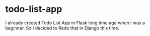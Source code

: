 # todo-list-app
I already created Todo List App in Flask long time ago when i was a beginner, So I decided to Redo that in Django this time. 
